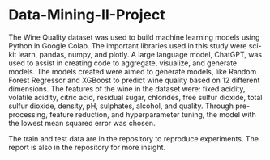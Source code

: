 # Data-Mining-II-Project


The Wine Quality dataset was used to build machine learning models using Python in Google Colab. The important libraries used in this study were sci-kit learn, pandas, numpy, and plotly. A large language model, ChatGPT, was used to assist in creating code to aggregate, visualize, and generate models. The models created were aimed to generate models, like Random Forest Regressor and XGBoost to predict wine quality based on 12 different dimensions. The features of the wine in the dataset were: fixed acidity, volatile acidity, citric acid, residual sugar, chlorides, free sulfur dioxide, total sulfur dioxide, density, pH, sulphates, alcohol, and quality. Through pre-processing, feature reduction, and hyperparameter tuning, the model with the lowest mean squared error was chosen. 


The train and test data are in the repository to reproduce experiments. The report is also in the repository for more insight.
